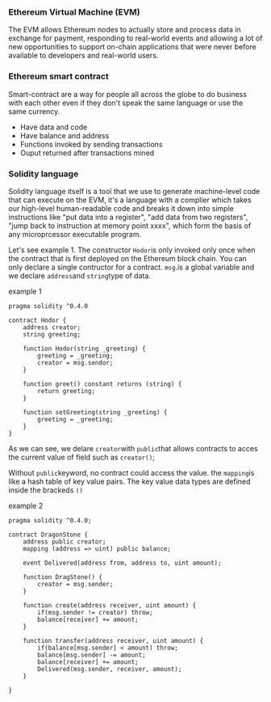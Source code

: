 ### Ethereum Virtual Machine \(EVM\)

The EVM allows Ethereum nodes to actually store and process data in exchange for payment, responding to real-world events and allowing a lot of new opportunities to support on-chain applications that were never before available to developers and real-world users.

### Ethereum smart contract

Smart-contract are a way for people all across the globe to do business with each other even if they don't speak the same language or use the same currency.

* Have data and code
* Have balance and address
* Functions invoked by sending transactions
* Ouput returned after transactions mined

### Solidity language

Solidity language itself is a tool that we use to generate machine-level code that can execute on the EVM, it's a language with a complier which takes our high-level human-readable code and breaks it down into simple instructions like "put data into a register", "add data from two registers", "jump back to instruction at memory point xxxx", which form the basis of any microprcessor executable program.

Let's see example 1. The constructor `Hodor`is only invoked only once when the contract that is first deployed on the Ethereum block chain. You can only declare a single contructor for a contract. `msg`.is a global variable and we declare `address`and `string`type of data.

example 1

```
pragma solidity ^0.4.0

contract Hodor {
    address creator;
    string greeting;

    function Hodor(string _greeting) {
        greeting = _greeting;
        creator = msg.sendor;
    }

    function greet() constant returns (string) {
        return greeting;
    }

    function setGreeting(string _greeting) {
        greeting = _greeting;
    }
}
```

As we can see, we delare `creator`with `public`that allows contracts to acces the current value of field such as `creator()`;

Without `public`keyword, no contract could access the value. the `mapping`is like a hash table of key value pairs. The key value data types are defined inside the brackeds `()` 

example 2

```
pragma solidity ^0.4.0;

contract DragonStone {
    address public creator;
    mapping (address => uint) public balance;

    event Delivered(address from, address to, uint amount);

    function DragStone() {
        creator = msg.sender;
    }

    function create(address receiver, uint amount) {
        if(msg.sender != creator) throw;
        balance[receiver] += amount;
    }

    function transfer(address receiver, uint amount) {
        if(balance[msg.sender] < amount) throw;
        balance[msg.sender] -= amount;
        balance[receiver] += amount;
        Delivered(msg.sender, receiver, amount);
    }

}
```



